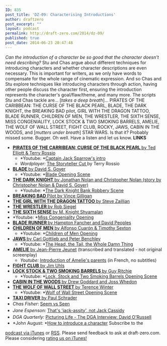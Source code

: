 ```yaml
---
ID: 835
post_title: 'DZ-09: Characterising Introductions'
author: draftzero
post_excerpt: ""
layout: podcast
permalink: http://draft-zero.com/2014/dz-09/
published: true
post_date: 2014-06-23 20:47:48
---
```

*Can the introduction of a character be so good that the character doesn't need describing?* Stu and Chas argue about different techniques for introducing characters and whether character descriptions are even necessary. This is important for writers, as we only have words to compensate for the whole range of cinematic expression. And so Chas and Stu explore techniques like introducing characters through action, having other people discuss the character first, ensuring the introduction represents the character's goal/flaw/theme, and many more. The scripts Stu and Chas tackle are... [*takes a deep breath*]... PIRATES OF THE CARIBBEAN: THE CURSE OF THE BLACK PEARL, BLADE, THE DARK KNIGHT, the BREAKING BAD pilot, GIRL WITH THE DRAGON TATTOO, BLADE RUNNER, CHILDREN OF MEN, THE WRESTLER, THE SIXTH SENSE, MISS CONGENIALITY, LOCK STOCK & TWO SMOKING BARRELS, AMELIE, THE WOLF OF WALL STREET, FIGHT CLUB, ROCKY, JAWS, CABIN IN THE WOODS, and [*mutters under breath*] STAR WARS. Is that it? Probably missed some. Bugger. Oh well. Have a listen and let us know. **LINKS** 
*   <a href="http://www.imsdb.com/scripts/Pirates-of-the-Caribbean.html" target="_blank"><strong>PIRATES OF THE CARRIBEAN: CURSE OF THE BLACK PEARL </strong>by Ted Elliott & Terry Rossio</a> 
    *   *Youtube: *<a href="https://www.youtube.com/watch?v=R7m5Int1hAA" target="_blank">Captain Jack Sparrow's intro</a>
    *   *Wordplayer:* <a href="http://www.wordplayer.com/columns/wp45.The.Storyteller.Cut.html" target="_blank">The Storyteller Cut </a>by Terry Rossio
*   <a href="http://www.dailyscript.com/scripts/blade.html" target="_blank"><strong>BLADE </strong>by David S. Goyer</a> 
    *   *Youtube: *<a href="https://www.youtube.com/watch?v=gHBhKbF2xMA" target="_blank">Blade Opening Scene</a>
*   <a href="http://www.joblo.com/scripts/The_Dark_Knight.pdf" target="_blank"><strong>THE DARK KNIGHT </strong>by Jonathan Nolan and Christopher Nolan (story by Christopher Nolan & David S. Goyer)</a> 
    *   *Youtube: *<a href="https://www.youtube.com/watch?v=v3-ClsRE9Yk" target="_blank">The Dark Knight Bank Robbery Scene</a>
*   <a href="http://www.pages.drexel.edu/~ina22/splaylib/Screenplay-Breaking_Bad-Pilot.PDF" target="_blank"><strong>BREAKING BAD </strong>Pilot by Vince Gilligan</a>
*   <a href="http://readwatchwrite.com/wp-content/uploads/2013/07/thegirlwiththedragontattoo-screenplay.pdf" target="_blank"><strong>THE GIRL WITH THE DRAGON TATTOO </strong>by Steve Zaillian</a>
*   <a href="http://cinearchive.org/post/35241080900/the-wrestler-screenplay-by-robert-siegel-pdf" target="_blank"><strong>THE WRESTLER </strong>by Rob Siegel</a>
*   <a href="http://www.mnightfans.com/wp-content/uploads/2013/06/sixth-sense.pdf" target="_blank"><b>THE SIXTH SENSE </b>by M. Knight Shyamalan</a>
*   *Youtube: *<a href="https://www.youtube.com/watch?v=PHbPQFSwvVI" target="_blank">Miss Congeniality Opening</a>
*   <a href="http://www.dailyscript.com/scripts/blade-runner_shooting.html" target="_blank"><strong>BLADE RUNNER </strong>by Hampton Fancher and David Peoples</a>
*   <a href="http://www.dailyscript.com/scripts/children_of_men-script.pdf" target="_blank"><strong>CHILDREN OF MEN</strong> by Alfonso Cuarón & Timothy Sexton</a> 
    *   *Youtube: *<a href="https://www.youtube.com/watch?v=wCTgUq6hzUk" target="_blank">Children of Men Opening</a>
*   <a href="http://www.dailyscript.com/scripts/Jaws.txt" target="_blank"><strong>JAWS </strong>by Carl Gottlieb and Peter Benchley</a> 
    *   *Youtube: *<a href="https://www.youtube.com/watch?v=dPi40lQetew" target="_blank">The Head, the Tail, the Whole Damn Thing</a>
*   <a href="http://www.script-o-rama.com/movie_scripts/a/amelie-script-transcript-audrey-tautou.html" target="_blank"><strong>AMELIE </strong>by Jean-Pierre Jeunet</a> (transcribed and translated - not original screenplay) 
    *   *Youtube:* <a href="https://www.youtube.com/watch?v=B3-Eie2HG3k" target="_blank">Introduction of Amelie's parents</a> (in French, no subtitles)
*   <a href="http://sfy.ru/?script=fight_club" target="_blank"><strong>FIGHT CLUB</strong> by Jim Uhls</a>
*   <a href="http://www.scifiscripts.com/msol/lockstock_screenplay.txt" target="_blank"><strong>LOCK STOCK & TWO SMOKING BARRELS </strong>by Guy Ritchie</a> 
    *   *Youtube: *<a href="https://www.youtube.com/watch?v=wSodvRnD3Qc" target="_blank">Lock, Stock and Two Smoking Barrels Opening Scene</a>
*   <a href="http://alexcassun.files.wordpress.com/2012/08/cabin-in-the-woods.pdf" target="_blank"><strong>CABIN IN THE WOODS </strong></a><a href="http://alexcassun.files.wordpress.com/2012/08/cabin-in-the-woods.pdf" target="_blank">by Drew Goddard and Joss Whedon</a>
*   <a href="http://www.paramountguilds.com/pdf/the_wolf_of_wall_street_screenplay.pdf" target="_blank"><strong>THE WOLF OF WALL STREET </strong>by Terence Winter</a> 
    *   *Youtube: *<a href="https://www.youtube.com/watch?v=K2npc7CdJ4A&oref=https%3A%2F%2Fwww.youtube.com%2Fwatch%3Fv%3DK2npc7CdJ4A&has_verified=1" target="_blank">Wolf of Wall Street Opening Scene</a>
*   <a href="http://www.lc.ncu.edu.tw/learneng/script/TaxiDriver.pdf" target="_blank"><strong>TAXI DRIVER</strong> by Paul Schrader</a>
*   <em style="line-height: 1.5;">Chas Fisher</em><span style="line-height: 1.5;">: </span><a style="line-height: 1.5;" href="http://chasfisher.info/seem-vs-seen/" target="_blank">Seem vs Seen</a>
*   <em style="line-height: 1.5;">Jane Espenson: </em><a href="http://www.janeespenson.com/archives/00000273.php" target="_blank">That's 'jack-assity', not Jack Cassidy</a>
*   <em style="line-height: 1.5;">DGA Quarterly: </em><a style="line-height: 1.5;" href="http://www.dga.org/Craft/DGAQ/All-Articles/1402-Spring-2014/DGA-Interview-David-O-Russell.aspx" target="_blank">Picturing Life - The DGA Interview: David O'Russell</a>
*   *John August: *<a href="http://johnaugust.com/2007/how-to-introduce-character" target="_blank">How to introduce a character</a> Subscribe to the 

[podcast via iTunes][1] or [RSS][2]. Please send feedback to ask at draft-zero.com. Please considering [rating us on iTunes!][1]

 [1]: https://itunes.apple.com/au/podcast/draft-zero-screenwriting-podcast/id847126598?mt=2&ls=1
 [2]: http://draftzero.libsyn.com/rss